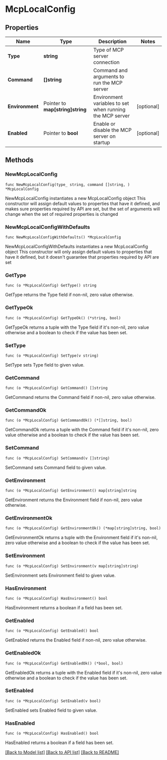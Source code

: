 # McpLocalConfig

## Properties

Name | Type | Description | Notes
------------ | ------------- | ------------- | -------------
**Type** | **string** | Type of MCP server connection | 
**Command** | **[]string** | Command and arguments to run the MCP server | 
**Environment** | Pointer to **map[string]string** | Environment variables to set when running the MCP server | [optional] 
**Enabled** | Pointer to **bool** | Enable or disable the MCP server on startup | [optional] 

## Methods

### NewMcpLocalConfig

`func NewMcpLocalConfig(type_ string, command []string, ) *McpLocalConfig`

NewMcpLocalConfig instantiates a new McpLocalConfig object
This constructor will assign default values to properties that have it defined,
and makes sure properties required by API are set, but the set of arguments
will change when the set of required properties is changed

### NewMcpLocalConfigWithDefaults

`func NewMcpLocalConfigWithDefaults() *McpLocalConfig`

NewMcpLocalConfigWithDefaults instantiates a new McpLocalConfig object
This constructor will only assign default values to properties that have it defined,
but it doesn't guarantee that properties required by API are set

### GetType

`func (o *McpLocalConfig) GetType() string`

GetType returns the Type field if non-nil, zero value otherwise.

### GetTypeOk

`func (o *McpLocalConfig) GetTypeOk() (*string, bool)`

GetTypeOk returns a tuple with the Type field if it's non-nil, zero value otherwise
and a boolean to check if the value has been set.

### SetType

`func (o *McpLocalConfig) SetType(v string)`

SetType sets Type field to given value.


### GetCommand

`func (o *McpLocalConfig) GetCommand() []string`

GetCommand returns the Command field if non-nil, zero value otherwise.

### GetCommandOk

`func (o *McpLocalConfig) GetCommandOk() (*[]string, bool)`

GetCommandOk returns a tuple with the Command field if it's non-nil, zero value otherwise
and a boolean to check if the value has been set.

### SetCommand

`func (o *McpLocalConfig) SetCommand(v []string)`

SetCommand sets Command field to given value.


### GetEnvironment

`func (o *McpLocalConfig) GetEnvironment() map[string]string`

GetEnvironment returns the Environment field if non-nil, zero value otherwise.

### GetEnvironmentOk

`func (o *McpLocalConfig) GetEnvironmentOk() (*map[string]string, bool)`

GetEnvironmentOk returns a tuple with the Environment field if it's non-nil, zero value otherwise
and a boolean to check if the value has been set.

### SetEnvironment

`func (o *McpLocalConfig) SetEnvironment(v map[string]string)`

SetEnvironment sets Environment field to given value.

### HasEnvironment

`func (o *McpLocalConfig) HasEnvironment() bool`

HasEnvironment returns a boolean if a field has been set.

### GetEnabled

`func (o *McpLocalConfig) GetEnabled() bool`

GetEnabled returns the Enabled field if non-nil, zero value otherwise.

### GetEnabledOk

`func (o *McpLocalConfig) GetEnabledOk() (*bool, bool)`

GetEnabledOk returns a tuple with the Enabled field if it's non-nil, zero value otherwise
and a boolean to check if the value has been set.

### SetEnabled

`func (o *McpLocalConfig) SetEnabled(v bool)`

SetEnabled sets Enabled field to given value.

### HasEnabled

`func (o *McpLocalConfig) HasEnabled() bool`

HasEnabled returns a boolean if a field has been set.


[[Back to Model list]](../README.md#documentation-for-models) [[Back to API list]](../README.md#documentation-for-api-endpoints) [[Back to README]](../README.md)


